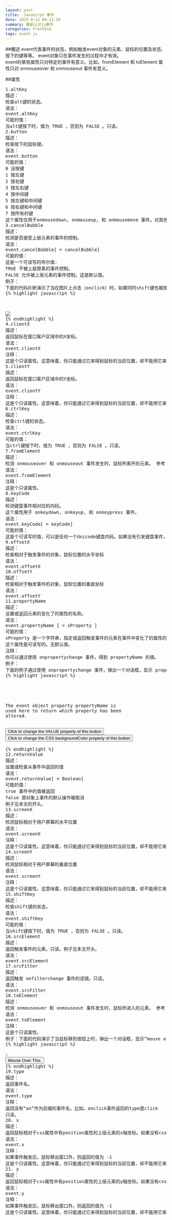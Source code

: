 ```yaml
---
layout: post 
title:  Javascrpt 事件
date: 2015-9-12 09:11:29
summary: 重新认识js事件
categories: FrontEnd
tags: event js
---
```


##概述
event代表事件的状态，例如触发event对象的元素、鼠标的位置及状态、按下的键等等。 event对象只在事件发生的过程中才有效。<br>
event的某些属性只对特定的事件有意义。比如，fromElement 和 toElement 属性只对 onmouseover 和 onmouseout 事件有意义。 <br>


##属性

<pre>
1.altKey
描述：
检查alt键的状态。
语法：
event.altKey
可能的值：
当alt键按下时，值为 TRUE ，否则为 FALSE 。只读。
2.button
描述：
检查按下的鼠标键。
语法：
event.button
可能的值：
0 没按键
1 按左键
2 按右键
3 按左右键
4 按中间键
5 按左键和中间键
6 按右键和中间键
7 按所有的键
这个属性仅用于onmousedown, onmouseup, 和 onmousemove 事件。对其他事件，不管鼠标状态如何，都返回 0（比如onclick）。
3.cancelBubble
描述：
检测是否接受上层元素的事件的控制。
语法：
event.cancelBubble[ = cancelBubble]
可能的值：
这是一个可读写的布尔值:
TRUE 不被上层原素的事件控制。
FALSE 允许被上层元素的事件控制。这是默认值。
例子：
下面的代码片断演示了当在图片上点击（onclick）时，如果同时shift键也被按下，就取消上层元素（body）上的事件onclick所引发的showSrc()函数。
{% highlight javascript %}
    <SCRIPT LANGUAGE="JScript">
function checkCancel() {
if (window.event.shiftKey)
window.event.cancelBubble = true;
}
function showSrc() {
if (window.event.srcElement.tagName == "IMG")
alert(window.event.srcElement.src);
}
</SCRIPT>
<BODY onclick="showSrc()">
<IMG onclick="checkCancel()" src="/sample.gif">
{% endhighlight %}
4.clientX
描述：
返回鼠标在窗口客户区域中的X坐标。
语法：
event.clientX
注释：
这是个只读属性。这意味着，你只能通过它来得到鼠标的当前位置，却不能用它来更改鼠标的位置。
5.clientY
描述：
返回鼠标在窗口客户区域中的Y坐标。
语法：
event.clientY
注释：
这是个只读属性。这意味着，你只能通过它来得到鼠标的当前位置，却不能用它来更改鼠标的位置。
6.ctrlKey
描述：
检查ctrl键的状态。
语法：
event.ctrlKey
可能的值：
当ctrl键按下时，值为 TRUE ，否则为 FALSE 。只读。
7.fromElement
描述：
检测 onmouseover 和 onmouseout 事件发生时，鼠标所离开的元素。 参考：18.toElement
语法：
event.fromElement
注释：
这是个只读属性。
8.keyCode
描述：
检测键盘事件相对应的内码。
这个属性用于 onkeydown, onkeyup, 和 onkeypress 事件。
语法：
event.keyCode[ = keyCode]
可能的值：
这是个可读写的值，可以是任何一个Unicode键盘内码。如果没有引发键盘事件，则该值为 0 。
9.offsetX
描述：
检查相对于触发事件的对象，鼠标位置的水平坐标
语法：
event.offsetX
10.offsetY
描述：
检查相对于触发事件的对象，鼠标位置的垂直坐标
语法：
event.offsetY
11.propertyName
描述：
设置或返回元素的变化了的属性的名称。
语法：
event.propertyName [ = sProperty ]
可能的值：
sProperty 是一个字符串，指定或返回触发事件的元素在事件中变化了的属性的名称。
这个属性是可读写的。无默认值。
注释：
你可以通过使用 onpropertychange 事件，得到 propertyName 的值。
例子：
下面的例子通过使用 onpropertychange 事件，弹出一个对话框，显示 propertyName 的值。
{% highlight javascript %}
    <HEAD>
<SCRIPT>
function changeProp()
{
btnProp.value = "This is the new VALUE";
}
function changeCSSProp()
{
btnStyleProp.style.backgroundColor = "aqua";
}
</SCRIPT>
</HEAD>
<BODY>
<P>The event object property propertyName is
used here to return which property has been
altered.</P>
<INPUT TYPE=button ID=btnProp onclick="changeProp()"
VALUE="Click to change the VALUE property of this button"
onpropertychange='alert(event.propertyName+" property has changed value")'>
<INPUT TYPE=button ID=btnStyleProp
onclick="changeCSSProp()"
VALUE="Click to change the CSS backgroundColor property of this button"
onpropertychange='alert(event.propertyName+" property has changed value")'>
</BODY>
{% endhighlight %}
12.returnValue
描述：
设置或检查从事件中返回的值
语法：
event.returnValue[ = Boolean]
可能的值：
true 事件中的值被返回
false 源对象上事件的默认操作被取消
例子见本文的开头。
13.screenX
描述：
检测鼠标相对于用户屏幕的水平位置
语法：
event.screenX
注释：
这是个只读属性。这意味着，你只能通过它来得到鼠标的当前位置，却不能用它来更改鼠标的位置。
14.screenY
描述：
检测鼠标相对于用户屏幕的垂直位置
语法：
event.screenY
注释：
这是个只读属性。这意味着，你只能通过它来得到鼠标的当前位置，却不能用它来更改鼠标的位置。
15.shiftKey
描述：
检查shift键的状态。
语法：
event.shiftKey
可能的值：
当shift键按下时，值为 TRUE ，否则为 FALSE 。只读。
16.srcElement
描述：
返回触发事件的元素。只读。例子见本文开头。
语法：
event.srcElement
17.srcFilter
描述：
返回触发 onfilterchange 事件的滤镜。只读。
语法：
event.srcFilter
18.toElement
描述：
检测 onmouseover 和 onmouseout 事件发生时，鼠标所进入的元素。 参考：7.fromElement
语法：
event.toElement
注释：
这是个只读属性。
例子：下面的代码演示了当鼠标移到按钮上时，弹出一个对话框，显示“mouse arrived”
{% highlight javascript %}
    <SCRIPT>
function testMouse(oObject) {
if(oObject.contains(event.toElement)) {
alert("mouse arrived");
}
}
</SCRIPT>
:
<BUTTON ID=oButton onmouseover="testMouse(this)">Mouse Over This.</BUTTON>
{% endhighlight %}
19.type
描述：
返回事件名。
语法：
event.type
注释：
返回没有“on”作为前缀的事件名，比如，onclick事件返回的type是click
只读。
20. x
描述：
返回鼠标相对于css属性中有position属性的上级元素的x轴坐标。如果没有css属性中有position属性的上级元素，默认以BODY元素作为参考对象。
语法：
event.x
注释：
如果事件触发后，鼠标移出窗口外，则返回的值为 -1
这是个只读属性。这意味着，你只能通过它来得到鼠标的当前位置，却不能用它来更改鼠标的位置。
21. y
描述：
返回鼠标相对于css属性中有position属性的上级元素的y轴坐标。如果没有css属性中有position属性的上级元素，默认以BODY元素作为参考对象。
语法：
event.y
注释：
如果事件触发后，鼠标移出窗口外，则返回的值为 -1
这是个只读属性。这意味着，你只能通过它来得到鼠标的当前位置，却不能用它来更改鼠标的位置。
</pre>


